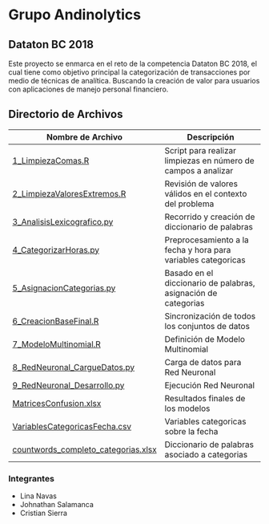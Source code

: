 # Grupo Andinolytics
##  Dataton BC 2018

Este proyecto se enmarca en el reto de la competencia Dataton BC 2018, el cual tiene como objetivo principal la categorización de transacciones por medio de técnicas de analítica. Buscando la creación de valor para usuarios con aplicaciones de manejo personal financiero.

## Directorio de Archivos
| Nombre de Archivo | Descripción |
| ------ | ------ |
| [1_LimpiezaComas.R][1] | Script para realizar limpiezas en número de campos a analizar |
| [2_LimpiezaValoresExtremos.R][2] | Revisión de valores válidos en el contexto del problema |
| [3_AnalisisLexicografico.py][3] | Recorrido y creación de diccionario de palabras |
| [4_CategorizarHoras.py][4] | Preprocesamiento a la fecha y hora para variables categoricas |
| [5_AsignacionCategorias.py][5] | Basado en el diccionario de palabras, asignación de categorias |
| [6_CreacionBaseFinal.R][6] | Sincronización de todos los conjuntos de datos |
| [7_ModeloMultinomial.R][7] | Definición de Modelo Multinomial |
| [8_RedNeuronal_CargueDatos.py][8] | Carga de datos para Red Neuronal |
| [9_RedNeuronal_Desarrollo.py][9] | Ejecución Red Neuronal |
| [MatricesConfusion.xlsx][10] | Resultados finales de los modelos |
| [VariablesCategoricasFecha.csv][11] | Variables categoricas sobre la fecha |
| [countwords_completo_categorias.xlsx][12] | Diccionario de palabras asociado a categorias |

### Integrantes
  - Lina Navas
  - Johnathan Salamanca
  - Cristian Sierra
  

[//]: # (These are reference links used in the body of this note and get stripped out when the markdown processor does its job. There is no need to format nicely because it shouldn't be seen. Thanks SO - http://stackoverflow.com/questions/4823468/store-comments-in-markdown-syntax)

   [1]: <https://github.com/jssalamanca1967/Andinolytics_Dataton/blob/master/1_LimpiezaComas.R>
   [2]: <https://github.com/jssalamanca1967/Andinolytics_Dataton/blob/master/2_LimpiezaValoresExtremos.R>
   [3]: <https://github.com/jssalamanca1967/Andinolytics_Dataton/blob/master/3_AnalisisLexicografico.py>
   [4]: <https://github.com/jssalamanca1967/Andinolytics_Dataton/blob/master/4_CategorizarHoras.py>
   [5]: <https://github.com/jssalamanca1967/Andinolytics_Dataton/blob/master/5_AsignacionCategorias.py>
   [6]: <https://github.com/jssalamanca1967/Andinolytics_Dataton/blob/master/6_CreacionBaseFinal.R>
   [7]: <https://github.com/jssalamanca1967/Andinolytics_Dataton/blob/master/7_ModeloMultinomial.R>
   [8]: <https://github.com/jssalamanca1967/Andinolytics_Dataton/blob/master/8_RedNeuronal_CargueDatos.py>
   [9]: <https://github.com/jssalamanca1967/Andinolytics_Dataton/blob/master/9_RedNeuronal_Desarrollo.py>
   [10]: <https://github.com/jssalamanca1967/Andinolytics_Dataton/blob/master/MatricesConfusion.xlsx>
   [11]: <https://github.com/joemccann/dillinger/tree/master/plugins/medium/README.md>
   [12]: <https://github.com/jssalamanca1967/Andinolytics_Dataton/blob/master/VariablesCategoricasFecha.csv>
   [13]: <https://github.com/jssalamanca1967/Andinolytics_Dataton/blob/master/countwords_completo_categorias.xlsx>
